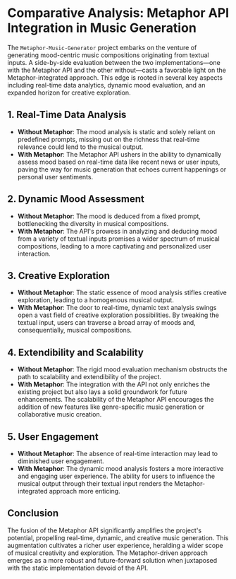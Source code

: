 # Comparative Analysis: Metaphor API Integration in Music Generation

The `Metaphor-Music-Generator` project embarks on the venture of generating mood-centric music compositions originating from textual inputs. A side-by-side evaluation between the two implementations—one with the Metaphor API and the other without—casts a favorable light on the Metaphor-integrated approach. This edge is rooted in several key aspects including real-time data analytics, dynamic mood evaluation, and an expanded horizon for creative exploration.

## 1. Real-Time Data Analysis
- **Without Metaphor**: The mood analysis is static and solely reliant on predefined prompts, missing out on the richness that real-time relevance could lend to the musical output.
- **With Metaphor**: The Metaphor API ushers in the ability to dynamically assess mood based on real-time data like recent news or user inputs, paving the way for music generation that echoes current happenings or personal user sentiments.

## 2. Dynamic Mood Assessment
- **Without Metaphor**: The mood is deduced from a fixed prompt, bottlenecking the diversity in musical compositions.
- **With Metaphor**: The API's prowess in analyzing and deducing mood from a variety of textual inputs promises a wider spectrum of musical compositions, leading to a more captivating and personalized user interaction.

## 3. Creative Exploration
- **Without Metaphor**: The static essence of mood analysis stifles creative exploration, leading to a homogenous musical output.
- **With Metaphor**: The door to real-time, dynamic text analysis swings open a vast field of creative exploration possibilities. By tweaking the textual input, users can traverse a broad array of moods and, consequentially, musical compositions.

## 4. Extendibility and Scalability
- **Without Metaphor**: The rigid mood evaluation mechanism obstructs the path to scalability and extendibility of the project.
- **With Metaphor**: The integration with the API not only enriches the existing project but also lays a solid groundwork for future enhancements. The scalability of the Metaphor API encourages the addition of new features like genre-specific music generation or collaborative music creation.

## 5. User Engagement
- **Without Metaphor**: The absence of real-time interaction may lead to diminished user engagement.
- **With Metaphor**: The dynamic mood analysis fosters a more interactive and engaging user experience. The ability for users to influence the musical output through their textual input renders the Metaphor-integrated approach more enticing.

## Conclusion
The fusion of the Metaphor API significantly amplifies the project's potential, propelling real-time, dynamic, and creative music generation. This augmentation cultivates a richer user experience, heralding a wider scope of musical creativity and exploration. The Metaphor-driven approach emerges as a more robust and future-forward solution when juxtaposed with the static implementation devoid of the API.
